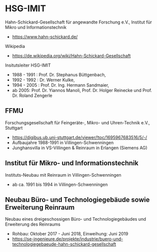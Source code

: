 # HSG-IMIT
Hahn-Schickard-Gesellschaft für angewandte Forschung e.V., Institut für Mikro und Informationstechnik
- https://www.hahn-schickard.de/

Wikipedia
- https://de.wikipedia.org/wiki/Hahn-Schickard-Gesellschaft

Insitutsleiter HSG-IMIT
- 1988 - 1991 : Prof. Dr. Stephanus Büttgenbach,
- 1992 - 1992 : Dr. Werner Kulke,
- 1994 - 2005 : Prof. Dr. Ing. Hermann Sandmaier, 
- ab 2005: Prof. Dr. Yiannos Manoli, Prof. Dr. Holger Reinecke und Prof. Dr. Roland Zengerle 

## FFMU
Forschungsgesellschaft für Feingeräte-, Mikro- und Uhren-Technik e.V., Stuttgart
- https://digibus.ub.uni-stuttgart.de/viewer/!toc/1695967683516/5/-/
- Aufbaujahre 1988-1991 in Villingen-Schwenningen
- Junghansvilla in VS-Villingen & Reinraum in Erlangen (Siemens AG)
  
## Institut für Mikro- und Informationstechnik
Instituts-Neubau mit Reinraum in Villingen-Schwenningen 
- ab ca. 1991 bis 1994 in Villingen-Schwenningen

## Neubau Büro- und Technologiegebäude sowie Erweiterung Reinraum
Neubau eines dreigeschossigen Büro- und Technologiegebäudes und Erweiterung des Reinraums
- Rohbau: Oktober 2017 - Juni 2018, Einweihung: Juni 2019
- https://se-ingenieure.de/projekte/industrie/buero-und-technologiegebaeude-hahn-schickard-gesellschaft
  
